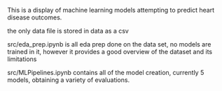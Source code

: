 This is a display of machine learning models attempting to predict heart disease outcomes.

the only data file is stored in data as a csv

src/eda_prep.ipynb is all eda prep done on the data set, no models are trained in it, however it provides a good overview of the dataset and its limitations

src/MLPipelines.ipynb contains all of the model creation, currently 5 models, obtaining a variety of evaluations. 




